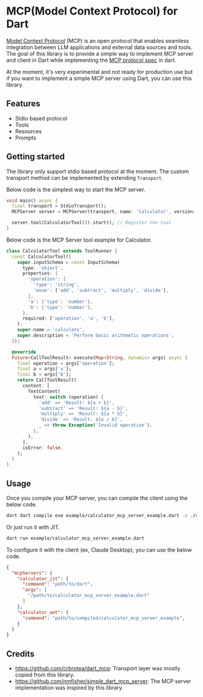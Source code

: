 # MCP(Model Context Protocol) for Dart

[Model Context Protocol](https://modelcontextprotocol.io/) (MCP) is an open protocol that enables seamless integration between LLM applications and external data sources and tools. The goal of this library is to provide a simple way to implement MCP server and client in Dart while implementing the [MCP protocol spec](https://spec.modelcontextprotocol.io/) in dart.

At the moment, it's very experimental and not ready for production use but if you want to implement a simple MCP server using Dart, you can use this library.

## Features

- Stdio based protocol
- Tools
- Resources
- Prompts

## Getting started

The library only support stdio based protocol at the moment. The custom transport method can be implemented by extending `Transport`.

Below code is the simplest way to start the MCP server.

```dart
void main() async {
  final transport = StdioTransport();
  MCPServer server = MCPServer(transport, name: 'Calculator', version: '0.0.1');

  server.tool(CalculatorTool()).start(); // Register the tool
}
```

Below code is the MCP Server tool example for Calculator.

```dart
class CalculatorTool extends ToolRunner {
  const CalculatorTool({
    super.inputSchema = const InputSchema(
      type: 'object',
      properties: {
        'operation': {
          'type': 'string',
          'enum': ['add', 'subtract', 'multiply', 'divide'],
        },
        'a': {'type': 'number'},
        'b': {'type': 'number'},
      },
      required: ['operation', 'a', 'b'],
    ),
    super.name = 'calculate',
    super.description = 'Perform basic arithmetic operations',
  });

  @override
  Future<CallToolResult> execute(Map<String, dynamic> args) async {
    final operation = args['operation'];
    final a = args['a'];
    final b = args['b'];
    return CallToolResult(
      content: [
        TextContent(
          text: switch (operation) {
            'add' => 'Result: ${a + b}',
            'subtract' => 'Result: ${a - b}',
            'multiply' => 'Result: ${a * b}',
            'divide' => 'Result: ${a / b}',
            _ => throw Exception('Invalid operation'),
          },
        ),
      ],
      isError: false,
    );
  }
}
```

## Usage

Once you compile your MCP server, you can compile the client using the below code.

```bash
dart dart compile exe example/calculator_mcp_server_example.dart -o ./calculator_mcp_server_example
```

Or just run it with JIT.

```bash
dart run example/calculator_mcp_server_example.dart
```

To configure it with the client (ex, Claude Desktop), you can use the below code.

```json
{
  "mcpServers": {
    "calculator_jit": {
      "command": "path/to/dart",
      "args": [
        "/path/to/calculator_mcp_server_example.dart"
      ]
    },
    "calculator_aot": {
      "command": "path/to/compiled/calculator_mcp_server_example",
    }
  }
}
```

## Credits

- <https://github.com/crbrotea/dart_mcp>: Transport layer was mostly copied from this library.
- <https://github.com/nmfisher/simple_dart_mcp_server>: The MCP server implementation was inspired by this library.
